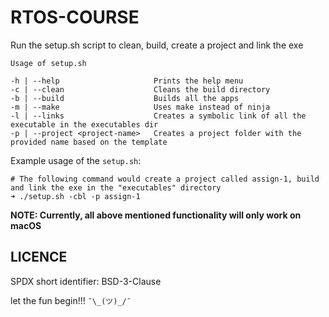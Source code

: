 # RTOS-COURSE

Run the setup.sh script to clean, build, create a project and link the exe
    
    Usage of setup.sh

    -h | --help                     Prints the help menu
    -c | --clean                    Cleans the build directory
    -b | --build                    Builds all the apps
    -m | --make                     Uses make instead of ninja
    -l | --links                    Creates a symbolic link of all the executable in the executables dir
    -p | --project <project-name>   Creates a project folder with the provided name based on the template
    
Example usage of the `setup.sh`:
    
    # The following command would create a project called assign-1, build and link the exe in the "executables" directory
    ➜ ./setup.sh -cbl -p assign-1
    
**NOTE: Currently, all above mentioned functionality will only work on macOS**

## LICENCE
SPDX short identifier: BSD-3-Clause

let the fun begin!!! `¯\_(ツ)_/¯`
